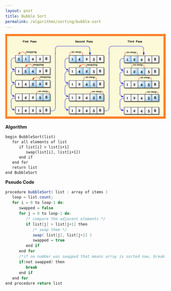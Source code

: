 ```yaml
---
layout: post
title: Bubble Sort
permalink: /algorithms/sorting/bubble-sort
---
```


![bubble-sort.png](https://github.com/arpit04tripathi/files-cdn/raw/cdn/dsa/algorithms/sort/bubble-sort.png)

**Algorithm**
```
begin BubbleSort(list)
   for all elements of list
      if list[i] > list[i+1]
         swap(list[i], list[i+1])
      end if
   end for   
   return list   
end BubbleSort
```

**Pseudo Code**
```java
procedure bubbleSort( list : array of items )
   loop = list.count;   
   for i = 0 to loop-1 do:
      swapped = false        
      for j = 0 to loop-1 do:
         /* compare the adjacent elements */   
         if list[j] > list[j+1] then
            /* swap them */
            swap( list[j], list[j+1] )         
            swapped = true
         end if         
      end for      
      /*if no number was swapped that means array is sorted now, break the loop.*/      
      if(not swapped) then
         break
      end if      
   end for   
end procedure return list
```
